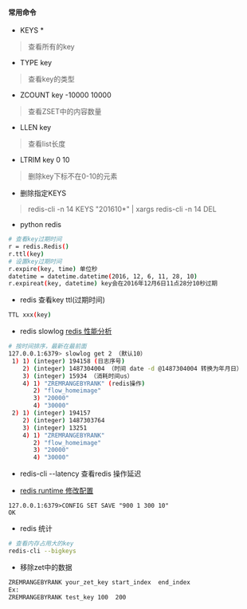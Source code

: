#### 常用命令

* KEYS * 

> 查看所有的key

* TYPE key

> 查看key的类型

* ZCOUNT key -10000 10000

> 查看ZSET中的内容数量

* LLEN key 

> 查看list长度

* LTRIM key 0 10

> 删除key下标不在0-10的元素

* 删除指定KEYS 

> redis-cli -n 14 KEYS "201610*" | xargs redis-cli -n 14 DEL

* python redis 
``` bash
# 查看key过期时间
r = redis.Redis()
r.ttl(key)
# 设置key过期时间
r.expire(key, time) 单位秒
datetime = datetime.datetime(2016, 12, 6, 11, 28, 10)
r.expireat(key, datetime) key会在2016年12月6日11点28分10秒过期
```

* redis 查看key ttl(过期时间)
``` bash
TTL xxx(key)
```

* redis slowlog [redis 性能分析](http://www.zmonster.me/2015/12/16/redis-performance-analysis.html)
``` bash
# 按时间排序，最新在最前面
127.0.0.1:6379> slowlog get 2 （默认10）
 1) 1) (integer) 194158 (日志序号)
    2) (integer) 1487304004 （时间 date -d @1487304004 转换为年月日）
    3) (integer) 15934 （消耗时间us）
    4) 1) "ZREMRANGEBYRANK" (redis操作)
       2) "flow_homeimage"
       3) "20000"
       4) "30000"
 2) 1) (integer) 194157
    2) (integer) 1487303764
    3) (integer) 13251
    4) 1) "ZREMRANGEBYRANK"
       2) "flow_homeimage"
       3) "20000"
       4) "30000"
```

* redis-cli --latency 查看redis 操作延迟

* [redis runtime 修改配置](https://redis.io/commands/config-set)
``` hash 
127.0.0.1:6379>CONFIG SET SAVE "900 1 300 10"
OK
```

* redis 统计
``` bash
# 查看内存占用大的key
redis-cli --bigkeys
```
* 移除zet中的数据
``` bash
ZREMRANGEBYRANK your_zet_key start_index  end_index
Ex:
ZREMRANGEBYRANK test_key 100  200
```



